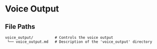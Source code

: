 # Voice Output

## File Paths

    voice_output/          # Controls the voice output
     └── voice_output.md   # Description of the 'voice_output' directory
